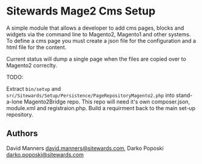 Sitewards Mage2 Cms Setup
=========================

A simple module that allows a developer to add cms pages, blocks and widgets via the command line to Magento2, Magento1 and other systems.
To define a cms page you must create a json file for the configuration and a html file for the content.

Current status will dump a single page when the files are copied over to Magento2 correclty.

TODO:

Extract `bin/setup` and `src/Sitewards/Setup/Persistence/PageRepositoryMagento2.php` into stand-a-lone Magento2Bridge repo.
This repo will need it's own composer.json, module.xml and registraion.php.
Build a requirment back to the main set-up repository.


Authors
-------

David Manners <david.manners@sitewards.com>,
Darko Poposki <darko.poposki@sitewards.com>
